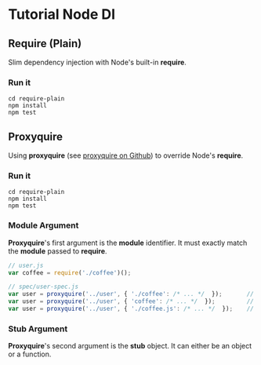 # Tutorial Node DI

## Require (Plain)
Slim dependency injection with Node's built-in **require**.

### Run it

```
cd require-plain
npm install
npm test
```

## Proxyquire
Using **proxyquire** (see [proxyquire on Github](https://github.com/thlorenz/proxyquire)) to override Node's **require**.

### Run it

```
cd require-plain
npm install
npm test
```

### Module Argument
**Proxyquire**'s first argument is the **module** identifier. It must exactly  match the **module** passed to **require**.

```js
// user.js
var coffee = require('./coffee')();

// spec/user-spec.js
var user = proxyquire('../user', { './coffee': /* ... */  });       // works
var user = proxyquire('../user', { 'coffee': /* ... */  });         // fails
var user = proxyquire('../user', { './coffee.js': /* ... */  });    // fails

```

### Stub Argument
**Proxyquire**'s second argument is the **stub** object. It can either be an object or a function.
